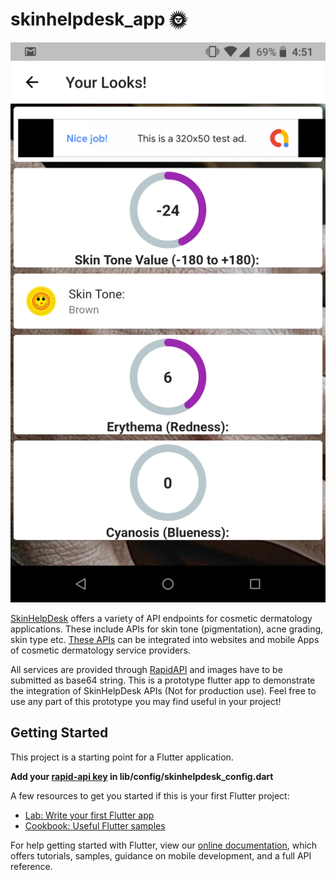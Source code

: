 # skinhelpdesk_app 🌞

[![ckblib](https://github.com/dermatologist/skinhelpdesk-app/blob/develop/notes/skinhelpdesk-app.png)](https://skinhelpdesk.com)

[SkinHelpDesk](https://skinhelpdesk.com) offers a variety of API endpoints for cosmetic dermatology applications. These include APIs for skin tone (pigmentation), acne grading, skin type etc. [These APIs](https://rapidapi.com/eapenbp/api/skinhelpdesk) can be integrated into websites and mobile Apps of cosmetic dermatology service providers.

All services are provided through [RapidAPI](https://rapidapi.com/eapenbp/api/skinhelpdesk) and images have to be submitted as base64 string. This is a prototype flutter app to demonstrate the integration of SkinHelpDesk APIs (Not for production use). Feel free to use any part of this prototype you may find useful in your project!

## Getting Started

This project is a starting point for a Flutter application.

**Add your [rapid-api key](https://rapidapi.com/eapenbp/api/skinhelpdesk) in lib/config/skinhelpdesk_config.dart**

A few resources to get you started if this is your first Flutter project:

- [Lab: Write your first Flutter app](https://flutter.dev/docs/get-started/codelab)
- [Cookbook: Useful Flutter samples](https://flutter.dev/docs/cookbook)

For help getting started with Flutter, view our
[online documentation](https://flutter.dev/docs), which offers tutorials,
samples, guidance on mobile development, and a full API reference.
